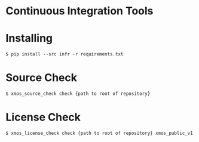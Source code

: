 # Continuous Integration Tools

# Installing 

    $ pip install --src infr -r requirements.txt

# Source Check

    $ xmos_source_check check {path to root of repository} 

# License Check

    $ xmos_license_check check {path to root of repository} xmos_public_v1

